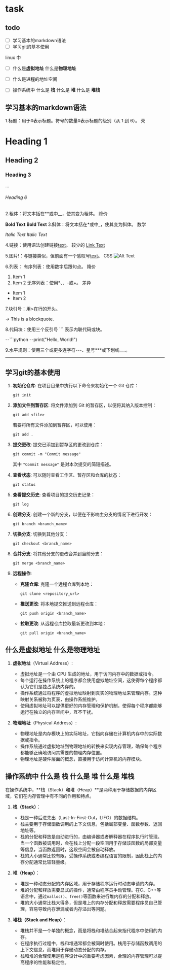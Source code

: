 # task

## todo

- [ ] 学习基本的markdown语法
- [ ] 学习git的基本使用

linux 中
- [ ] 什么是**虚拟地址** 什么是**物理地址**
- [ ] 什么是进程的地址空间
- [ ] 操作系统中 什么是 **栈** 什么是 **堆** 什么是 **堆栈**


## 学习基本的markdown语法
1.标题：用于#表示标题。符号的数量#表示标题的级别（从 1 到 6）。
壳

# Heading 1
## Heading 2
### Heading 3
...
###### Heading 6
2.粗体：将文本括在**或中__，使其变为粗体。
降价

**Bold Text**
__Bold Text__
3.斜体：将文本括在*或中_，使其变为斜体。
数学

*Italic Text*
_Italic Text_

4.链接：使用语法创建链接[text](url)。
较少的
[Link Text](https://www.example.com)

5.图片!：与链接类似，但前面有一个感叹号[text](url)。
CSS
![Alt Text](image_url)

6.列表：
有序列表：使用数字后跟句点。
降价
1. Item 1
2. Item 2
无序列表：使用*、、-或+。
差异
- Item 1
- Item 2

7.块引号：用>在行的开头。

-> This is a blockquote.

8.代码块：使用三个反引号 ``` 表示内联代码或块。

--```python
--print("Hello, World!")

9.水平规则：使用三个或更多连字符---、星号***或下划线___。

---

## 学习git的基本使用
1. **初始化仓库**: 在项目目录中执行以下命令来初始化一个 Git 仓库：
   ```
   git init
   ```

2. **添加文件到暂存区**: 将文件添加到 Git 的暂存区，以便将其纳入版本控制：
   ```
   git add <file>
   ```

   若要将所有文件添加到暂存区，可以使用：
   ```
   git add .
   ```

3. **提交更改**: 提交已添加到暂存区的更改到仓库：
   ```
   git commit -m "Commit message"
   ```

   其中 `"Commit message"` 是对本次提交的简短描述。

4. **查看状态**: 可以随时查看工作区、暂存区和仓库的状态：
   ```
   git status
   ```

5. **查看提交历史**: 查看项目的提交历史记录：
   ```
   git log
   ```

6. **创建分支**: 创建一个新的分支，以便在不影响主分支的情况下进行开发：
   ```
   git branch <branch_name>
   ```

7. **切换分支**: 切换到其他分支：
   ```
   git checkout <branch_name>
   ```

8. **合并分支**: 将其他分支的更改合并到当前分支：
   ```
   git merge <branch_name>
   ```

9. **远程操作**:
   - **克隆仓库**: 克隆一个远程仓库到本地：
     ```
     git clone <repository_url>
     ```
   - **推送更改**: 将本地提交推送到远程仓库：
     ```
     git push origin <branch_name>
     ```
   - **拉取更改**: 从远程仓库拉取最新更改到本地：
     ```
     git pull origin <branch_name>
     ```

## 什么是**虚拟地址** 什么是**物理地址**
1. **虚拟地址**（Virtual Address）:
   - 虚拟地址是一个由 CPU 生成的地址，用于访问内存中的数据或指令。
   - 每个运行在操作系统上的程序都会使用虚拟地址空间，这使得每个程序都认为它们是独占系统内存的。
   - 操作系统通过将程序的虚拟地址映射到真实的物理地址来管理内存。这种映射关系被称为页表，由操作系统维护。
   - 使用虚拟地址可以提供更好的内存管理和保护机制，使得每个程序都能够运行在独立的内存空间中，互不干扰。

2. **物理地址**（Physical Address）:
   - 物理地址是内存模块上的实际地址，它指向存储在计算机内存中的实际数据或指令。
   - 操作系统通过虚拟地址到物理地址的转换来实现内存管理，确保每个程序都能够正确地访问其需要的物理内存位置。
   - 物理地址是硬件层面的概念，直接用于访问计算机的内存模块。

## 操作系统中 什么是 **栈** 什么是 **堆** 什么是 **堆栈**
在操作系统中，**栈（Stack）**和**堆（Heap）**是两种用于存储数据的内存区域，它们在内存管理中有不同的作用和特点。

1. **栈（Stack）**：
   - 栈是一种后进先出（Last-In-First-Out，LIFO）的数据结构。
   - 栈主要用于存储函数调用的上下文信息，包括局部变量、函数参数、返回地址等。
   - 栈的分配和释放是自动进行的，由编译器或者解释器在程序执行时管理。当一个函数被调用时，会在栈上分配一段空间用于存储该函数的局部变量等信息，当函数返回时，这段空间会被自动释放。
   - 栈的大小通常比较有限，受操作系统或者编程语言的限制，因此栈上的内存分配通常比较轻量级。

2. **堆（Heap）**：
   - 堆是一种动态分配的内存区域，用于存储程序运行时动态申请的内存。
   - 堆的分配和释放需要显式的操作，通常由程序员手动管理。在C、C++等语言中，通过`malloc()`、`free()`等函数来进行堆内存的分配和释放。
   - 堆的大小通常比栈大得多，但是堆上的内存分配和释放需要程序员自己管理，容易导致内存泄漏或者内存溢出等问题。

3. **堆栈（Stack and Heap）**：
   - 堆栈并不是一个单独的概念，而是将栈和堆结合起来指代程序中使用的内存。
   - 在程序执行过程中，栈和堆通常都会被同时使用。栈用于存储函数调用的上下文信息，而堆用于存储动态分配的内存。
   - 栈和堆的合理使用是程序设计中的重要考虑因素，合理的内存管理可以提高程序的性能和稳定性。